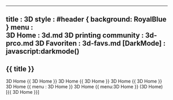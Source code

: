 -----------------------------------------------------------------------------
title   : 3D
style   : #header { background: RoyalBlue }
menu    :    
  3D Home                : 3d.md
  3D printing community  : 3d-prco.md
  3D Favoriten           : 3d-favs.md
  [DarkMode]      : javascript:darkmode() 
-----------------------------------------------------------------------------

## {{ title }}  
3D Home {{ 3D Home }}
3D Home {{ 3D Home }}
3D Home {{ 3D Home }}
3D Home {{ menu :  3D Home }}
3D Home {{ menu:3D Home }}
(3D Home)[{{ 3D Home }}]

